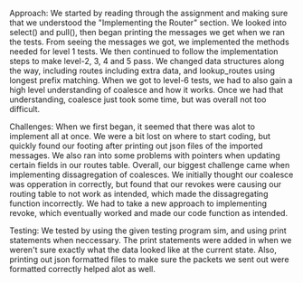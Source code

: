 Approach:
We started by reading through the assignment and making sure that we understood the "Implementing the Router" section. We looked into select() and pull(), then began printing the messages we get when we ran the tests. From seeing the messages we got, we implemented the methods needed for level 1 tests. We then continued to follow the implementation steps to make level-2, 3, 4 and 5 pass. We changed data structures along the way, including routes including extra data, and lookup_routes using longest prefix matching. When we got to level-6 tests, we had to also gain a high level understanding of coalesce and how it works. Once we had that understanding, coalesce just took some time, but was overall not too difficult.


Challenges:
When we first began, it seemed that there was alot to implement all at once. We were a bit lost on where to start coding, but quickly found our footing after printing out json files of the imported messages. We also ran into some problems with pointers when updating certain fields in our routes table.
Overall, our biggest challenge came when implementing dissagregation of coalesces. We initially thought our coalesce was opperation in correctly, but found that our revokes were causing our routing table to not work as intended, which made the dissagregating function incorrectly. We had to take a new approach to implementing revoke, which eventually worked and made our code function as intended.


Testing:
We tested by using the given testing program sim, and using print statements when neccessary. The print statements were added in when we weren't sure exactly what the data looked like at the current state. Also, printing out json formatted files to make sure the packets we sent out were formatted correctly helped alot as well.